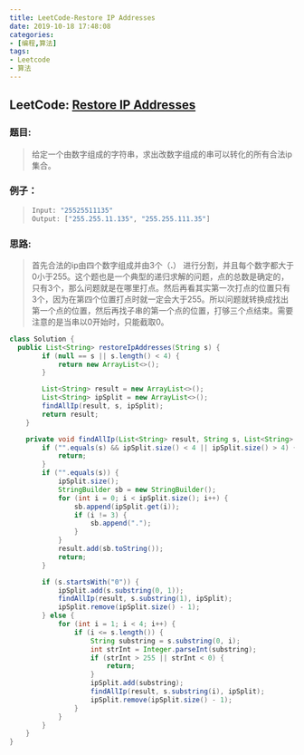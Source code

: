 ```yaml
---
title: LeetCode-Restore IP Addresses
date: 2019-10-18 17:48:08
categories:
- [编程,算法]
tags:
- Leetcode
- 算法
---
```




## LeetCode: [Restore IP Addresses](https://leetcode.com/problems/restore-ip-addresses/)

### 题目:

> 给定一个由数字组成的字符串，求出改数字组成的串可以转化的所有合法ip集合。

### 例子：

> ```java
> Input: "25525511135"
> Output: ["255.255.11.135", "255.255.111.35"]
> ```

### 思路:

> 首先合法的ip由四个数字组成并由3个（**.**） 进行分割，并且每个数字都大于0小于255。这个题也是一个典型的递归求解的问题，点的总数是确定的，只有3个，那么问题就是在哪里打点。然后再看其实第一次打点的位置只有3个，因为在第四个位置打点时就一定会大于255。所以问题就转换成找出第一个点的位置，然后再找子串的第一个点的位置，打够三个点结束。需要注意的是当串以0开始时，只能截取0。

```java
class Solution {
  public List<String> restoreIpAddresses(String s) {
        if (null == s || s.length() < 4) {
            return new ArrayList<>();
        }

        List<String> result = new ArrayList<>();
        List<String> ipSplit = new ArrayList<>();
        findAllIp(result, s, ipSplit);
        return result;
    }

    private void findAllIp(List<String> result, String s, List<String> ipSplit) {
        if ("".equals(s) && ipSplit.size() < 4 || ipSplit.size() > 4) {
            return;
        }
        if ("".equals(s)) {
            ipSplit.size();
            StringBuilder sb = new StringBuilder();
            for (int i = 0; i < ipSplit.size(); i++) {
                sb.append(ipSplit.get(i));
                if (i != 3) {
                    sb.append(".");
                }
            }
            result.add(sb.toString());
            return;
        }

        if (s.startsWith("0")) {
            ipSplit.add(s.substring(0, 1));
            findAllIp(result, s.substring(1), ipSplit);
            ipSplit.remove(ipSplit.size() - 1);
        } else {
            for (int i = 1; i < 4; i++) {
                if (i <= s.length()) {
                    String substring = s.substring(0, i);
                    int strInt = Integer.parseInt(substring);
                    if (strInt > 255 || strInt < 0) {
                        return;
                    }
                    ipSplit.add(substring);
                    findAllIp(result, s.substring(i), ipSplit);
                    ipSplit.remove(ipSplit.size() - 1);
                }
            }
        }
    }
}
```

